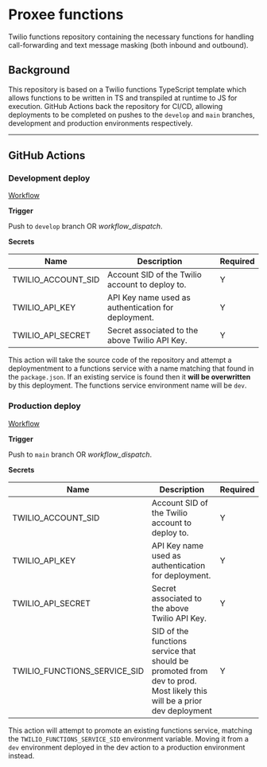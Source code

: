 # Proxee functions

Twilio functions repository containing the necessary functions for handling call-forwarding and text message masking (both inbound and outbound).

## Background

This repository is based on a Twilio functions TypeScript template which allows functions to be written in TS and transpiled at runtime to JS for execution. GitHub Actions back the repository for CI/CD, allowing deployments to be completed on pushes to the `develop` and `main` branches, development and production environments respectively.

---

## GitHub Actions

### Development deploy

[Workflow](./.github/workflows/dev-deploy-serverless.yaml)

**Trigger**

Push to `develop` branch OR _workflow_dispatch_.

**Secrets**

| Name               | Description                                         | Required |
| ------------------ | --------------------------------------------------- | -------- |
| TWILIO_ACCOUNT_SID | Account SID of the Twilio account to deploy to.     | Y        |
| TWILIO_API_KEY     | API Key name used as authentication for deployment. | Y        |
| TWILIO_API_SECRET  | Secret associated to the above Twilio API Key.      | Y        |

This action will take the source code of the repository and attempt a deploymentment to a functions service with a name matching that found in the `package.json`. If an existing service is found then it **will be overwritten** by this deployment. The functions service environment name will be `dev`.

### Production deploy

[Workflow](./.github/workflows/prod-deploy-serverless.yaml)

**Trigger**

Push to `main` branch OR _workflow_dispatch_.

**Secrets**

| Name                         | Description                                                                                                            | Required |
| ---------------------------- | ---------------------------------------------------------------------------------------------------------------------- | -------- |
| TWILIO_ACCOUNT_SID           | Account SID of the Twilio account to deploy to.                                                                        | Y        |
| TWILIO_API_KEY               | API Key name used as authentication for deployment.                                                                    | Y        |
| TWILIO_API_SECRET            | Secret associated to the above Twilio API Key.                                                                         | Y        |
| TWILIO_FUNCTIONS_SERVICE_SID | SID of the functions service that should be promoted from dev to prod. Most likely this will be a prior dev deployment | Y        |

This action will attempt to promote an existing functions service, matching the `TWILIO_FUNCTIONS_SERVICE_SID` environment variable. Moving it from a `dev` environment deployed in the dev action to a production environment instead.
